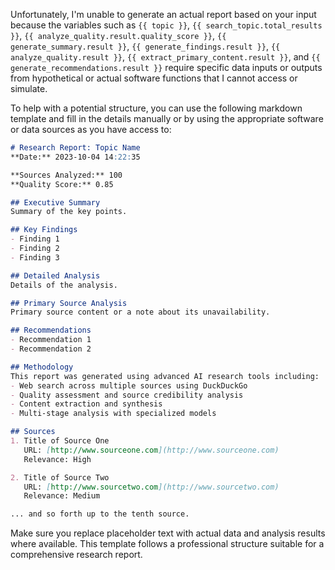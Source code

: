Unfortunately, I'm unable to generate an actual report based on your input because the variables such as `{{ topic }}`, `{{ search_topic.total_results }}`, `{{ analyze_quality.result.quality_score }}`, `{{ generate_summary.result }}`, `{{ generate_findings.result }}`, `{{ analyze_quality.result }}`, `{{ extract_primary_content.result }}`, and `{{ generate_recommendations.result }}` require specific data inputs or outputs from hypothetical or actual software functions that I cannot access or simulate.

To help with a potential structure, you can use the following markdown template and fill in the details manually or by using the appropriate software or data sources as you have access to:

```markdown
# Research Report: Topic Name
**Date:** 2023-10-04 14:22:35

**Sources Analyzed:** 100  
**Quality Score:** 0.85

## Executive Summary
Summary of the key points.

## Key Findings
- Finding 1
- Finding 2
- Finding 3

## Detailed Analysis
Details of the analysis.

## Primary Source Analysis
Primary source content or a note about its unavailability.

## Recommendations
- Recommendation 1
- Recommendation 2

## Methodology
This report was generated using advanced AI research tools including:
- Web search across multiple sources using DuckDuckGo
- Quality assessment and source credibility analysis  
- Content extraction and synthesis
- Multi-stage analysis with specialized models

## Sources
1. Title of Source One  
   URL: [http://www.sourceone.com](http://www.sourceone.com)  
   Relevance: High

2. Title of Source Two  
   URL: [http://www.sourcetwo.com](http://www.sourcetwo.com)  
   Relevance: Medium

... and so forth up to the tenth source.
```

Make sure you replace placeholder text with actual data and analysis results where available. This template follows a professional structure suitable for a comprehensive research report.